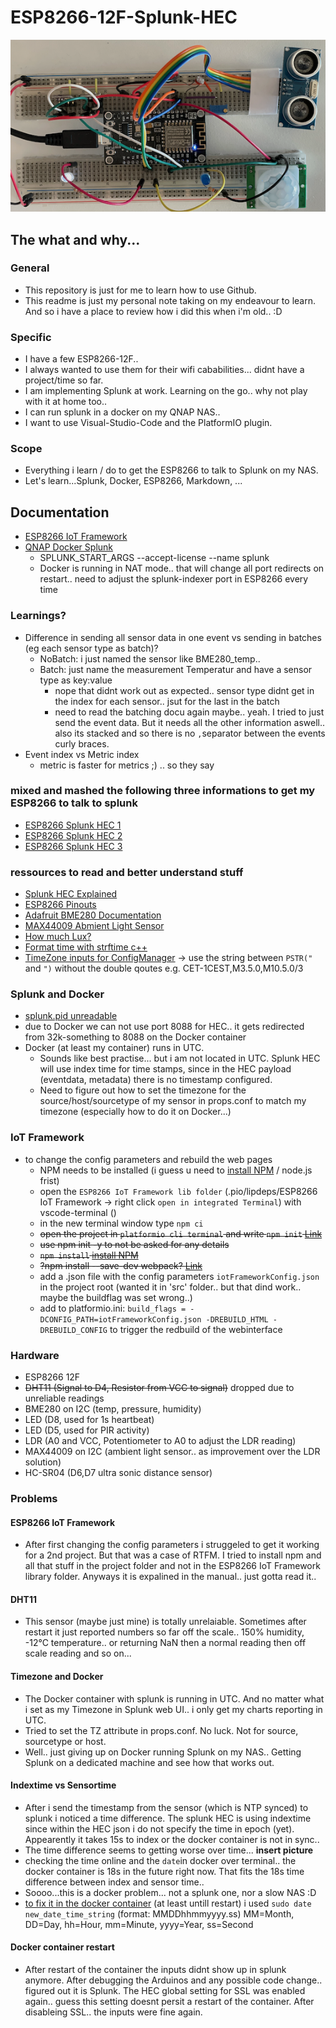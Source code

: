# ESP8266-12F-Splunk-HEC
![First Try](/Infos/Pictures/Breadboard%20Picture.png?raw=true "Prototype")

## The what and why...
### General
* This repository is just for me to learn how to use Github.
* This readme is just my personal note taking on my endeavour to learn. And so i have a place to review how i did this when i'm old.. :D

### Specific
* I have a few ESP8266-12F..
* I always wanted to use them for their wifi cababilities... didnt have a project/time so far.
* I am implementing Splunk at work. Learning on the go.. why not play with it at home too..
* I can run splunk in a docker on my QNAP NAS.. 
* I want to use Visual-Studio-Code and the PlatformIO plugin.

### Scope
* Everything i learn / do to get the ESP8266 to talk to Splunk on my NAS.
* Let's learn...Splunk, Docker, ESP8266, Markdown, ...

## Documentation
* [ESP8266 IoT Framework](https://github.com/maakbaas/esp8266-iot-framework)
* [QNAP Docker Splunk](https://docs.google.com/document/d/1_8vvd1eB1JU5wbU0zWW05CGtKhPdAXr0pFtFbg6_nl4/edit#heading=h.c8ma5kq9d3ms)
  * SPLUNK_START_ARGS	--accept-license --name splunk
  * Docker is running in NAT mode.. that will change all port redirects on restart.. need to adjust the splunk-indexer port in ESP8266 every time

### Learnings?
* Difference in sending all sensor data in one event vs sending in batches (eg each sensor type as batch)?
  * NoBatch: i just named the sensor like BME280_temp..
  * Batch: just name the measurement Temperatur and have a sensor type as key:value
    * nope that didnt work out as expected.. sensor type didnt get in the index for each sensor.. jsut for the last in the batch
    * need to read the batching docu again maybe.. yeah. I tried to just send the event data. But it needs all the other information aswell.. also its stacked and so there is no `,`separator between the events curly braces.
* Event index vs Metric index
  * metric is faster for metrics ;) .. so they say

### mixed and mashed the following three informations to get my ESP8266 to talk to splunk
* [ESP8266 Splunk HEC 1](https://maddosaurus.github.io/2018/08/05/esp8266-posting-to-splunk-hec)
* [ESP8266 Splunk HEC 2](https://www.splunk.com/en_us/blog/tips-and-tricks/splunking-sensor-data-with-arduino-and-http-event-collector.html)
* [ESP8266 Splunk HEC 3](https://hackernoon.com/arduino-meet-splunk-81f32e252f9c)

### ressources to read and better understand stuff
* [Splunk HEC Explained](https://medium.com/adarma-tech-blog/splunk-http-event-collectors-explained-2c22e87ab8d2)
* [ESP8266 Pinouts](https://randomnerdtutorials.com/esp8266-pinout-reference-gpios/)
* [Adafruit BME280 Documentation](https://learn.adafruit.com/adafruit-bme280-humidity-barometric-pressure-temperature-sensor-breakout/downloads)
* [MAX44009 Abmient Light Sensor](https://datasheets.maximintegrated.com/en/ds/MAX44009.pdf)
* [How much Lux?](https://en.wikipedia.org/wiki/Lux)
* [Format time with strftime c++](http://www.cplusplus.com/reference/ctime/strftime/)
* [TimeZone inputs for ConfigManager](https://github.com/esp8266/Arduino/blob/master/cores/esp8266/TZ.h) -> use the string between `PSTR("` and `")` without the double qoutes e.g. CET-1CEST,M3.5.0,M10.5.0/3

### Splunk and Docker
* [splunk.pid unreadable](https://community.splunk.com/t5/Security/splunk-starting-as-root-user-how-to-change-this-one/m-p/305432)
* due to Docker we can not use port 8088 for HEC.. it gets redirected from 32k-something to 8088 on the Docker container
* Docker (at least my container) runs in UTC. 
  * Sounds like best practise... but i am not located in UTC. Splunk HEC will use index time for time stamps, since in the HEC payload (eventdata, metadata) there is no timestamp configured. 
  * Need to figure out how to set the timezone for the source/host/sourcetype of my sensor in props.conf to match my timezone (especially how to do it on Docker...)

### IoT Framework 
* to change the config parameters and rebuild the web pages 
  * NPM needs to be installed (i guess u need to [install NPM](https://www.npmjs.com/get-npm) / node.js frist)
   * open the `ESP8266 IoT Framework lib folder` (.pio/lipdeps/ESP8266 IoT Framework -> right click `open in integrated Terminal`) with vscode-terminal ()
   * in the new terminal window type `npm ci`
    * ~~open the project in `platformio cli terminal` and write `npm init` [Link](https://stackoverflow.com/questions/50895493/solving-the-npm-warn-saveerror-enoent-no-such-file-or-directory-open-users)~~
    * ~~use npm init -y to not be asked for any details~~
    * ~~`npm install`  [install NPM](https://www.npmjs.com/get-npm)~~
    * ~~?npm install --save-dev webpack? [Link](https://webpack.js.org/guides/installation/)~~
  * add a .json file with the config parameters `iotFrameworkConfig.json` in the project root (wanted it in 'src' folder.. but that dind work.. maybe the buildflag was set wrong..)
  * add to platformio.ini: `build_flags = -DCONFIG_PATH=iotFrameworkConfig.json -DREBUILD_HTML -DREBUILD_CONFIG` to trigger the redbuild of the webinterface

### Hardware
* ESP8266 12F
* ~~DHT11 (Signal to D4, Resistor from VCC to signal)~~ dropped due to unreliable readings
* BME280 on I2C (temp, pressure, humidity)
* LED (D8, used for 1s heartbeat)
* LED (D5, used for PIR activity)
* LDR (A0 and VCC, Potentiometer to A0 to adjust the LDR reading)
* MAX44009 on I2C (ambient light sensor.. as improvement over the LDR solution)
* HC-SR04 (D6,D7 ultra sonic distance sensor)

### Problems
#### ESP8266 IoT Framework 
* After first changing the config parameters i struggeled to get it working for a 2nd project. But that was a case of RTFM. I tried to install npm and all that stuff in the project folder and not in the ESP8266 IoT Framework library folder. Anyways it is expalined in the manual.. just gotta read it..
#### DHT11
* This sensor (maybe just mine) is totally unrelaiable. Sometimes after restart it just reported numbers so far off the scale.. 150% humidity, -12°C temperature.. or returning NaN then a normal reading then off scale reading and so on...
#### Timezone and Docker
* The Docker container with splunk is running in UTC. And no matter what i set as my Timezone in Splunk web UI.. i only get my charts reporting in UTC. 
* Tried to set the TZ attribute in props.conf. No luck. Not for source, sourcetype or host.
* Well.. just giving up on Docker running Splunk on my NAS.. Getting Splunk on a dedicated machine and see how that works out.
#### Indextime vs Sensortime
* After i send the timestamp from the sensor (which is NTP synced) to splunk i noticed a time difference. The splunk HEC is using indextime since within the HEC json i do not specify the time in epoch (yet). Appearently it takes 15s to index or the docker container is not in sync..
* The time difference seems to getting worse over time... **insert picture**
* checking the time online and the `date`in docker over terminal.. the docker container is 18s in the future right now. That fits the 18s time difference between index and sensor time..
* Soooo...this is a docker problem... not a splunk one, nor a slow NAS :D
* [to fix it in the docker container](https://askubuntu.com/questions/342854/what-is-the-command-line-statement-for-changing-the-system-clock) (at least untill restart) i used `sudo date new_date_time_string` (format: MMDDhhmmyyyy.ss) MM=Month, DD=Day, hh=Hour, mm=Minute, yyyy=Year, ss=Second
#### Docker container restart
* After restart of the container the inputs didnt show up in splunk anymore. After debugging the Arduinos and any possible code change.. figured out it is Splunk. The HEC global setting for SSL was enabled again.. guess this setting doesnt persit a restart of the container. After disableing SSL.. the inputs were fine again.
